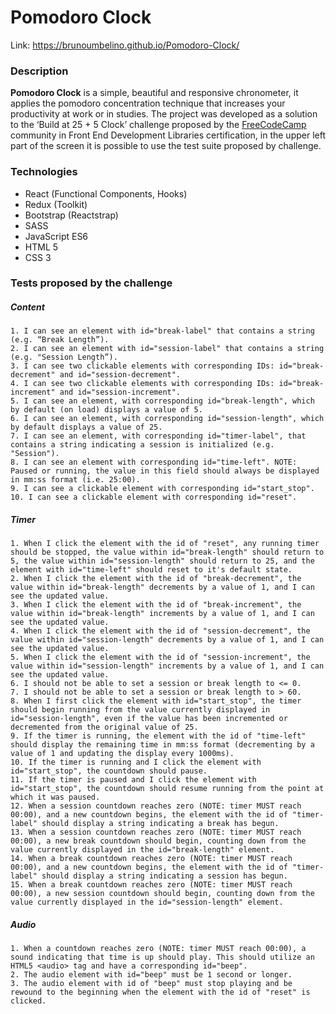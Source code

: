 # Pomodoro Clock 
Link: https://brunoumbelino.github.io/Pomodoro-Clock/

### Description
**Pomodoro Clock** is a simple, beautiful and responsive chronometer, it applies the pomodoro concentration technique that increases your productivity at work or in studies. The project was developed as a solution to the ‘Build at 25 + 5 Clock’ challenge proposed by the [FreeCodeCamp](https://www.freecodecamp.org/) community in Front End Development Libraries certification, in the upper left part of the screen it is possible to use the test suite proposed by challenge. 

### Technologies
- React (Functional Components, Hooks)
- Redux (Toolkit)
- Bootstrap (Reactstrap)
- SASS
- JavaScript ES6
- HTML 5
- CSS 3

### Tests proposed by the challenge 
##### Content
    1. I can see an element with id="break-label" that contains a string (e.g. “Break Length”).
    2. I can see an element with id="session-label" that contains a string (e.g. "Session Length”).
    3. I can see two clickable elements with corresponding IDs: id="break-decrement" and id="session-decrement".
    4. I can see two clickable elements with corresponding IDs: id="break-increment" and id="session-increment".
    5. I can see an element, with corresponding id="break-length", which by default (on load) displays a value of 5.
    6. I can see an element, with corresponding id="session-length", which by default displays a value of 25.
    7. I can see an element, with corresponding id="timer-label", that contains a string indicating a session is initialized (e.g. "Session").
    8. I can see an element with corresponding id="time-left". NOTE: Paused or running, the value in this field should always be displayed in mm:ss format (i.e. 25:00).
    9. I can see a clickable element with corresponding id="start_stop".
    10. I can see a clickable element with corresponding id="reset".
##### Timer
    1. When I click the element with the id of "reset", any running timer should be stopped, the value within id="break-length" should return to 5, the value within id="session-length" should return to 25, and the element with id="time-left" should reset to it's default state.
    2. When I click the element with the id of "break-decrement", the value within id="break-length" decrements by a value of 1, and I can see the updated value.
    3. When I click the element with the id of "break-increment", the value within id="break-length" increments by a value of 1, and I can see the updated value.
    4. When I click the element with the id of "session-decrement", the value within id="session-length" decrements by a value of 1, and I can see the updated value.
    5. When I click the element with the id of "session-increment", the value within id="session-length" increments by a value of 1, and I can see the updated value.
    6. I should not be able to set a session or break length to <= 0.
    7. I should not be able to set a session or break length to > 60.
    8. When I first click the element with id="start_stop", the timer should begin running from the value currently displayed in id="session-length", even if the value has been incremented or decremented from the original value of 25.
    9. If the timer is running, the element with the id of "time-left" should display the remaining time in mm:ss format (decrementing by a value of 1 and updating the display every 1000ms).
    10. If the timer is running and I click the element with id="start_stop", the countdown should pause.
    11. If the timer is paused and I click the element with id="start_stop", the countdown should resume running from the point at which it was paused.
    12. When a session countdown reaches zero (NOTE: timer MUST reach 00:00), and a new countdown begins, the element with the id of "timer-label" should display a string indicating a break has begun.
    13. When a session countdown reaches zero (NOTE: timer MUST reach 00:00), a new break countdown should begin, counting down from the value currently displayed in the id="break-length" element.
    14. When a break countdown reaches zero (NOTE: timer MUST reach 00:00), and a new countdown begins, the element with the id of "timer-label" should display a string indicating a session has begun.
    15. When a break countdown reaches zero (NOTE: timer MUST reach 00:00), a new session countdown should begin, counting down from the value currently displayed in the id="session-length" element.
##### Audio
    1. When a countdown reaches zero (NOTE: timer MUST reach 00:00), a sound indicating that time is up should play. This should utilize an HTML5 <audio> tag and have a corresponding id="beep".
    2. The audio element with id="beep" must be 1 second or longer.
    3. The audio element with id of "beep" must stop playing and be rewound to the beginning when the element with the id of "reset" is clicked.

